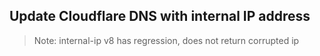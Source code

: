 ## Update Cloudflare DNS with internal IP address

> Note: internal-ip v8 has regression, does not return corrupted ip
